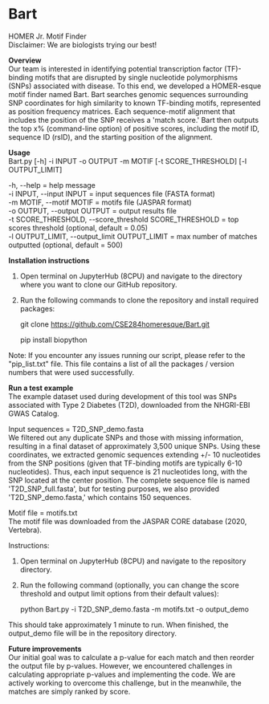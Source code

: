 # Bart
HOMER Jr. Motif Finder  
Disclaimer: We are biologists trying our best!

**Overview**  
Our team is interested in identifying potential transcription factor (TF)-binding motifs that are disrupted by single nucleotide polymorphisms (SNPs) associated with disease. To this end, we developed a HOMER-esque motif finder named Bart. Bart searches genomic sequences surrounding SNP coordinates for high similarity to known TF-binding motifs, represented as position frequency matrices. Each sequence-motif alignment that includes the position of the SNP receives a 'match score.' Bart then outputs the top x% (command-line option) of positive scores, including the motif ID, sequence ID (rsID), and the starting position of the alignment.

**Usage**  
Bart.py [-h] -i INPUT -o OUTPUT -m MOTIF [-t SCORE_THRESHOLD] [-l OUTPUT_LIMIT]

-h, --help = help message  
-i INPUT, --input INPUT = input sequences file (FASTA format)  
-m MOTIF, --motif MOTIF = motifs file (JASPAR format)  
-o OUTPUT, --output OUTPUT = output results file  
-t SCORE_THRESHOLD, --score_threshold SCORE_THRESHOLD = top scores threshold (optional, default = 0.05)  
-l OUTPUT_LIMIT, --output_limit OUTPUT_LIMIT = max number of matches outputted (optional, default = 500)

**Installation instructions**  
1.	Open terminal on JupyterHub (8CPU) and navigate to the directory where you want to clone our GitHub repository.
2.	Run the following commands to clone the repository and install required packages:

  	git clone https://github.com/CSE284homeresque/Bart.git

  	pip install biopython

Note: If you encounter any issues running our script, please refer to the "pip_list.txt" file. This file contains a list of all the packages / version numbers that were used successfully.

**Run a test example**   
The example dataset used during development of this tool was SNPs associated with Type 2 Diabetes (T2D), downloaded from the NHGRI-EBI GWAS Catalog.   

Input sequences = T2D_SNP_demo.fasta   
We filtered out any duplicate SNPs and those with missing information, resulting in a final dataset of approximately 3,500 unique SNPs. Using these coordinates, we extracted genomic sequences extending +/- 10 nucleotides from the SNP positions (given that TF-binding motifs are typically 6-10 nucleotides). Thus, each input sequence is 21 nucleotides long, with the SNP located at the center position. The complete sequence file is named 'T2D_SNP_full.fasta', but for testing purposes, we also provided 'T2D_SNP_demo.fasta,' which contains 150 sequences.   

Motif file = motifs.txt   
The motif file was downloaded from the JASPAR CORE database (2020, Vertebra).

Instructions:

1.	Open terminal on JupyterHub (8CPU) and navigate to the repository directory.
2.	Run the following command (optionally, you can change the score threshold and output limit options from their default values):

    python Bart.py -i T2D_SNP_demo.fasta -m motifs.txt -o output_demo

This should take approximately 1 minute to run. When finished, the output_demo file will be in the repository directory.

**Future improvements**  
Our initial goal was to calculate a p-value for each match and then reorder the output file by p-values. However, we encountered challenges in calculating appropriate p-values and implementing the code. We are actively working to overcome this challenge, but in the meanwhile, the matches are simply ranked by score.


